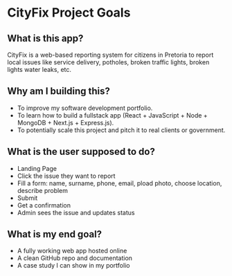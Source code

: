 # CityFix Project Goals

## What is this app?
CityFix is a web-based reporting system for citizens in Pretoria to report local issues like service delivery, potholes, broken traffic lights, broken lights water leaks, etc.

## Why am I building this?
- To improve my software development portfolio.
- To learn how to build a fullstack app (React + JavaScript + Node + MongoDB + Next.js + Express.js).
- To potentially scale this project and pitch it to real clients or government.

## What is the user supposed to do?
- Landing Page
- Click the issue they want to report
- Fill a form: name, surname, phone, email, pload photo, choose location, describe problem
- Submit
- Get a confirmation
- Admin sees the issue and updates status

## What is my end goal?
- A fully working web app hosted online
- A clean GitHub repo and documentation
- A case study I can show in my portfolio
